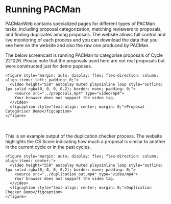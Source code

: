 # Running PACMan

PACManWeb contains specialized pages for different types of PACMan tasks, including proposal categorization, matching reviewers to proposals, and finding duplicates among proposals. The website allows full control and live monitoring of each process and you can download the data that you see here on the website and also the raw one produced by PACMan.

The below screencast is running PACMan to categorise proposals of Cycle 221026. Please note that the proposals used here are not real proposals but were constructed just for demo puposes.

````{div} full-width
<figure style="margin: auto; display: flex; flex-direction: column; align-items: left; padding: 0;">
  <video height="550" autoplay muted playsinline loop style="outline: 1px solid rgba(0, 0, 0, 0.2); border: none; padding: 0;">
    <source src="../proposals.mp4" type="video/mp4">
    Your browser does not support the video tag.
  </video>
  <figcaption style="text-align: center; margin: 0;">Proposal Categorisor Demo</figcaption>
</figure>
````

<br><br>
This is an example output of the duplication checker process. The website highlights the CS Score indicating how much a proposal is similar to another in the current cycle or in the past cycles.

````{div} full-width
<figure style="margin: auto; display: flex; flex-direction: column; align-items: center;">
  <video height="550" autoplay muted playsinline loop style="outline: 1px solid rgba(0, 0, 0, 0.2); border: none; padding: 0;">
    <source src="../duplication_out.mp4" type="video/mp4">
    Your browser does not support the video tag.
  </video>
  <figcaption style="text-align: center; margin: 0;">Duplication Checker Demo</figcaption>
</figure>

````
